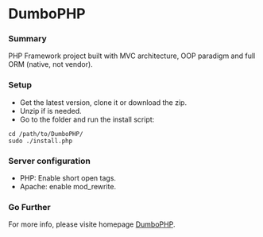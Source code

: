 # DumboPHP #

### Summary ###

PHP Framework project built with MVC architecture, OOP paradigm and full ORM (native, not vendor).

### Setup ###

* Get the latest version, clone it or download the zip.
* Unzip if is needed.
* Go to the folder and run the install script:

```
cd /path/to/DumboPHP/
sudo ./install.php
```

### Server configuration ###

* PHP: Enable short open tags.
* Apache: enable mod_rewrite.

### Go Further ###

For more info, please visite homepage [DumboPHP](http://www.dumbophp.com/).
